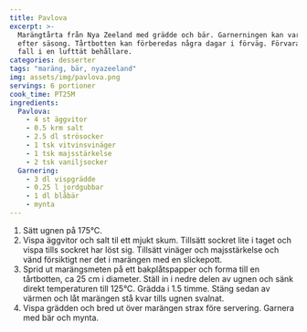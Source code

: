 ```yaml
---
title: Pavlova
excerpt: >-
  Marängtårta från Nya Zeeland med grädde och bär. Garnerningen kan varieras
  efter säsong. Tårtbotten kan förberedas några dagar i förväg. Förvara den i så
  fall i en lufttät behållare.
categories: desserter
tags: "maräng, bär, nyazeeland"
img: assets/img/pavlova.png
servings: 6 portioner
cook_time: PT25M
ingredients:
  Pavlova:
    - 4 st äggvitor
    - 0.5 krm salt
    - 2.5 dl strösocker
    - 1 tsk vitvinsvinäger
    - 1 tsk majsstärkelse
    - 2 tsk vaniljsocker
  Garnering:
    - 3 dl vispgrädde
    - 0.25 l jordgubbar
    - 1 dl blåbär
    - mynta
---
```


1. Sätt ugnen på 175°C.
2. Vispa äggvitor och salt til ett mjukt skum. Tillsätt sockret lite i taget och
   vispa tills sockret har löst sig. Tillsätt vinäger och majsstärkelse och vänd
   försiktigt ner det i marängen med en slickepott.
3. Sprid ut marängsmeten på ett bakplåtspapper och forma till en tårtbotten, ca
   25 cm i diameter. Ställ in i nedre delen av ugnen och sänk direkt
   temperaturen till 125°C. Grädda i 1.5 timme. Stäng sedan av värmen och låt
   marängen stå kvar tills ugnen svalnat.
4. Vispa grädden och bred ut över marängen strax före servering. Garnera med bär
   och mynta.
